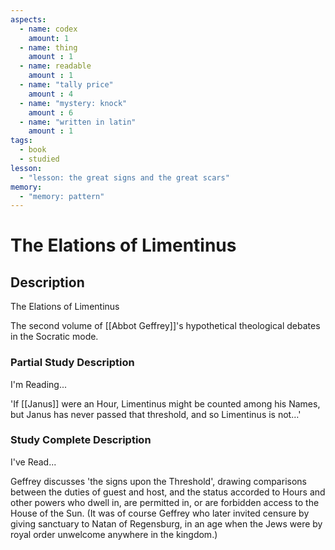 ```yaml
---
aspects: 
  - name: codex
    amount: 1
  - name: thing
    amount : 1
  - name: readable
    amount : 1
  - name: "tally price"
    amount : 4
  - name: "mystery: knock"
    amount : 6
  - name: "written in latin"
    amount : 1
tags:
  - book
  - studied
lesson:
  - "lesson: the great signs and the great scars"
memory:
  - "memory: pattern"
---
```


# The Elations of Limentinus

## Description
The Elations of Limentinus

The second volume of [[Abbot Geffrey]]'s hypothetical theological debates in the Socratic mode.
### Partial Study Description
I'm Reading...

'If [[Janus]] were an Hour, Limentinus might be counted among his Names, but Janus has never passed that threshold, and so Limentinus is not…'
### Study Complete Description
I've Read...

Geffrey discusses 'the signs upon the Threshold', drawing comparisons between the duties of guest and host, and the status accorded to Hours and other powers who dwell in, are permitted in, or are forbidden access to the House of the Sun. (It was of course Geffrey who later invited censure by giving sanctuary to Natan of Regensburg, in an age when the Jews were by royal order unwelcome anywhere in the kingdom.)